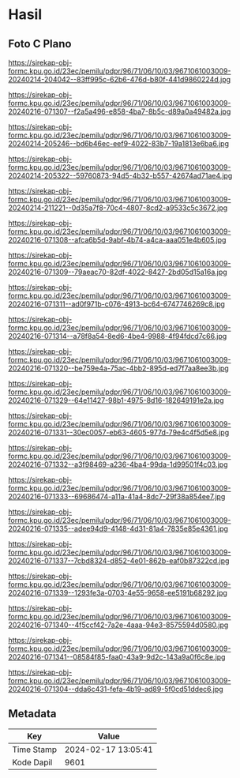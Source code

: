 # Hasil

## Foto C Plano

https://sirekap-obj-formc.kpu.go.id/23ec/pemilu/pdpr/96/71/06/10/03/9671061003009-20240214-204042--83ff995c-62b6-476d-b80f-441d9860224d.jpg

https://sirekap-obj-formc.kpu.go.id/23ec/pemilu/pdpr/96/71/06/10/03/9671061003009-20240216-071307--f2a5a496-e858-4ba7-8b5c-d89a0a49482a.jpg

https://sirekap-obj-formc.kpu.go.id/23ec/pemilu/pdpr/96/71/06/10/03/9671061003009-20240214-205246--bd6b46ec-eef9-4022-83b7-19a1813e6ba6.jpg

https://sirekap-obj-formc.kpu.go.id/23ec/pemilu/pdpr/96/71/06/10/03/9671061003009-20240214-205322--59760873-94d5-4b32-b557-42674ad71ae4.jpg

https://sirekap-obj-formc.kpu.go.id/23ec/pemilu/pdpr/96/71/06/10/03/9671061003009-20240214-211221--0d35a7f8-70c4-4807-8cd2-a9533c5c3672.jpg

https://sirekap-obj-formc.kpu.go.id/23ec/pemilu/pdpr/96/71/06/10/03/9671061003009-20240216-071308--afca6b5d-9abf-4b74-a4ca-aaa051e4b605.jpg

https://sirekap-obj-formc.kpu.go.id/23ec/pemilu/pdpr/96/71/06/10/03/9671061003009-20240216-071309--79aeac70-82df-4022-8427-2bd05d15a16a.jpg

https://sirekap-obj-formc.kpu.go.id/23ec/pemilu/pdpr/96/71/06/10/03/9671061003009-20240216-071311--ad0f971b-c076-4913-bc64-6747746269c8.jpg

https://sirekap-obj-formc.kpu.go.id/23ec/pemilu/pdpr/96/71/06/10/03/9671061003009-20240216-071314--a78f8a54-8ed6-4be4-9988-4f94fdcd7c66.jpg

https://sirekap-obj-formc.kpu.go.id/23ec/pemilu/pdpr/96/71/06/10/03/9671061003009-20240216-071320--be759e4a-75ac-4bb2-895d-ed7f7aa8ee3b.jpg

https://sirekap-obj-formc.kpu.go.id/23ec/pemilu/pdpr/96/71/06/10/03/9671061003009-20240216-071329--64e11427-98b1-4975-8d16-182649191e2a.jpg

https://sirekap-obj-formc.kpu.go.id/23ec/pemilu/pdpr/96/71/06/10/03/9671061003009-20240216-071331--30ec0057-eb63-4605-977d-79e4c4f5d5e8.jpg

https://sirekap-obj-formc.kpu.go.id/23ec/pemilu/pdpr/96/71/06/10/03/9671061003009-20240216-071332--a3f98469-a236-4ba4-99da-1d99501f4c03.jpg

https://sirekap-obj-formc.kpu.go.id/23ec/pemilu/pdpr/96/71/06/10/03/9671061003009-20240216-071333--69686474-a11a-41a4-8dc7-29f38a854ee7.jpg

https://sirekap-obj-formc.kpu.go.id/23ec/pemilu/pdpr/96/71/06/10/03/9671061003009-20240216-071335--adee94d9-4148-4d31-81a4-7835e85e4361.jpg

https://sirekap-obj-formc.kpu.go.id/23ec/pemilu/pdpr/96/71/06/10/03/9671061003009-20240216-071337--7cbd8324-d852-4e01-862b-eaf0b87322cd.jpg

https://sirekap-obj-formc.kpu.go.id/23ec/pemilu/pdpr/96/71/06/10/03/9671061003009-20240216-071339--1293fe3a-0703-4e55-9658-ee5191b68292.jpg

https://sirekap-obj-formc.kpu.go.id/23ec/pemilu/pdpr/96/71/06/10/03/9671061003009-20240216-071340--4f5ccf42-7a2e-4aaa-94e3-8575594d0580.jpg

https://sirekap-obj-formc.kpu.go.id/23ec/pemilu/pdpr/96/71/06/10/03/9671061003009-20240216-071341--08584f85-faa0-43a9-9d2c-143a9a0f6c8e.jpg

https://sirekap-obj-formc.kpu.go.id/23ec/pemilu/pdpr/96/71/06/10/03/9671061003009-20240216-071304--dda6c431-fefa-4b19-ad89-5f0cd51ddec6.jpg


## Metadata

| Key        | Value               |
| ---------- | ------------------- |
| Time Stamp | 2024-02-17 13:05:41 |
| Kode Dapil | 9601                |



